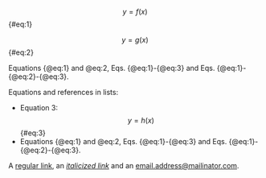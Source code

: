 
$$ y = f(x) $$ {#eq:1}

$$ y = g(x) $$ {#eq:2}

Equations {@eq:1} and @eq:2, Eqs. {@eq:1}-{@eq:3} and Eqs. {@eq:1}-{@eq:2}-{@eq:3}.

Equations and references in lists:

  * Equation 3:
    $$ y = h(x) $$ {#eq:3}
  * Equations {@eq:1} and @eq:2, Eqs. {@eq:1}-{@eq:3} and 
    Eqs. {@eq:1}-{@eq:2}-{@eq:3}.

A [regular link](http://example.com/), an [*italicized link*](http://example.com/) and an email.address@mailinator.com.


